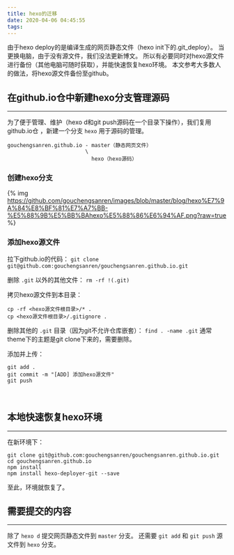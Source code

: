 ```yaml
---
title: hexo的迁移
date: 2020-04-06 04:45:55
tags:
---
```

由于hexo deploy的是编译生成的网页静态文件（hexo init下的.git_deploy）。
当更换电脑，由于没有源文件，我们没法更新博文。
所以有必要同时对hexo源文件进行备份（其他电脑可随时获取），并能快速恢复hexo环境。
本文参考大多数人的做法，将hexo源文件备份至github。
<!--more-->

## 在github.io仓中新建hexo分支管理源码
- - -
为了便于管理、维护（hexo d和git push源码在一个目录下操作），我们复用github.io仓
，新建一个分支 `hexo` 用于源码的管理。
```
gouchengsanren.github.io - master（静态网页文件）
                         \
                           hexo（hexo源码）
```

### 创建hexo分支
{% img https://github.com/gouchengsanren/images/blob/master/blog/hexo%E7%9A%84%E8%BF%81%E7%A7%BB-%E5%88%9B%E5%BB%BAhexo%E5%88%86%E6%94%AF.png?raw=true %}


### 添加hexo源文件
拉下github.io的代码：
`git clone git@github.com:gouchengsanren/gouchengsanren.github.io.git`

删除 `.git` 以外的其他文件：
`rm -rf !(.git)`

拷贝hexo源文件到本目录：
```
cp -rf <hexo源文件根目录>/* .
cp <hexo源文件根目录>/.gitignore .
```

删除其他的 `.git` 目录（因为git不允许仓库嵌套）：
`find . -name .git`
通常theme下的主题是git clone下来的，需要删除。

添加并上传：
```
git add .
git commit -m "[ADD] 添加hexo源文件"
git push
```
<br>

## 本地快速恢复hexo环境
- - -
在新环境下：
```
git clone git@github.com:gouchengsanren/gouchengsanren.github.io.git
cd gouchengsanren.github.io
npm install
npm install hexo-deployer-git --save
```
至此，环境就恢复了。
<br>

## 需要提交的内容
- - -
除了 `hexo d` 提交网页静态文件到 `master` 分支。
还需要 `git add` 和 `git push` 源文件到 `hexo` 分支。



